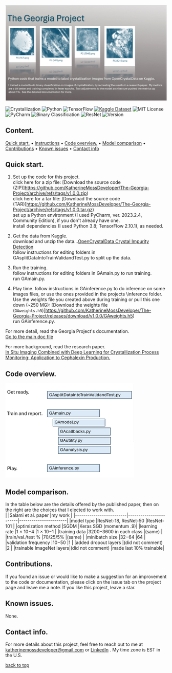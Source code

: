 ![Hero](images/HeroPolaroids.png)  

![Crystallization](https://img.shields.io/badge/domain-Crystallization-white)
![Python](https://img.shields.io/badge/Python-3.8-lightblue)
![TensorFlow](https://img.shields.io/badge/TensorFlow-2.10.1-blue)
[![Kaggle Dataset](https://img.shields.io/badge/Kaggle-Dataset-teal?logo=kaggle&logoColor=white)](https://www.kaggle.com/datasets/opencrystaldata/cephalexin-reactive-crystallization)
![MIT License](https://img.shields.io/badge/License-MIT-green)
![PyCharm](https://img.shields.io/badge/PyCharm-2023.2.4-lightorange)
![Binary Classification](https://img.shields.io/badge/task-Binary_Classification-yellowgreen)
![ResNet](https://img.shields.io/badge/model-ResNet-yellow)
![Version](https://img.shields.io/github/v/release/KatherineMossDeveloper/the-georgia-project)


## Content. 
[Quick start.](#quick-start) • 
[Instructions](#Instructions) • 
[Code overview.](#code-overview) • 
[Model comparison](#model-comparison) • 
[Contributions](#contributions) • 
[Known issues](#known-issues) • 
[Contact info](#contact-info)

## Quick start. 
1. Set up the code for this project.  
   click here for a zip file:  [Download the source code (ZIP)]https://github.com/KatherineMossDeveloper/The-Georgia-Project/archive/refs/tags/v1.0.0.zip)  
   click here for a tar file:  [Download the source code (TAR)]https://github.com/KatherineMossDeveloper/The-Georgia-Project/archive/refs/tags/v1.0.0.tar.gz)  
   set up a Python environment (I used PyCharm, ver. 2023.2.4, Community Edition), if you don't already have one.  
   install dependencies (I used Python 3.8; TensorFlow 2.10.1), as needed.  

3. Get the data from Kaggle.  
   download and unzip the data...[OpenCrystalData Crystal Impurity Detection](https://www.kaggle.com/datasets/opencrystaldata/cephalexin-reactive-crystallization?resource=download)  
   follow instructions for editing folders in GAsplitDataIntoTrainValidandTest.py to split up the data.  

4. Run the training.  
   follow instructions for editing folders in GAmain.py to run training.  
   run GAmain.py.  
   
5. Play time.
   follow instructions in GAinference.py to do inference on some images files, or use the ones provided in the projects \inference folder.  
   Use the weights file you created above during training or pull this one down (~250 MG):  [Download the weights file (`GAweights.h5`)]https://github.com/KatherineMossDeveloper/The-Georgia-Project/releases/download/v1.0.0/GAweights.h5)  
   run GAinference.py.  

For more detail, read the Georgia Project's documentation.  
[Go to the main doc file](docs/maindoc.md)    

For more background, read the research paper.  
[In Situ Imaging Combined with Deep Learning for Crystallization Process Monitoring: Application to Cephalexin Production.](https://www.sciencedirect.com/science/article/abs/pii/S1083616021010896)   

## Code overview.  
<img src="images/codeoverview.png" alt="code overview" width="402" height="293">  

## Model comparison.  
In the table below are the details offered by the published paper, then on the right are the choices that I elected to work with.   
|                         |Salami et al. paper     |my work                |
|-------------------------|------------------------|-----------------------|
|model type               |ResNet-18, ResNet-50    |ResNet-101             |
|optimization method      |SGDM	                  |Keras SGD (momentum .9)|
|learning rate	      	  |1 × 10−4                |1 × 10−1	            |
|training data            |3200−3600 in each class |(same)                 |
|train/val./test %        |70/25/5%                |(same)                 |
|minibatch size           |32−64                   |64                     |
|validation frequency     |10−50                   |1                      |
|added dropout layers     |(did not comment)       |2                      |
|trainable ImageNet layers|(did not comment)       |made last 10% trainable|

## Contributions.  
If you found an issue or would like to make a suggestion for an improvement to the code or documentation, please click on the issue tab on the project page and leave me a note.  If you like this project, leave a star.  

## Known issues.  
None.  

## Contact info.                                                                     
For more details about this project, feel free to reach out to me at katherinemossdeveloper@gmail.com or [LinkedIn](https://www.linkedin.com/pub/katherine-moss/3/b49/228) .  My time zone is EST in the U.S.

[back to top](#content) 


